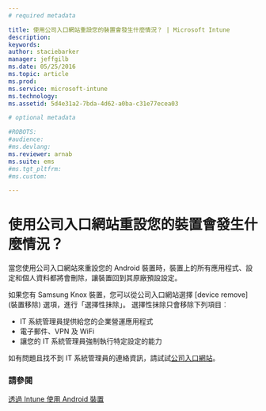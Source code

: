 ```yaml
---
# required metadata

title: 使用公司入口網站重設您的裝置會發生什麼情況？ | Microsoft Intune
description:
keywords:
author: staciebarker
manager: jeffgilb
ms.date: 05/25/2016
ms.topic: article
ms.prod:
ms.service: microsoft-intune
ms.technology:
ms.assetid: 5d4e31a2-7bda-4d62-a0ba-c31e77ecea03

# optional metadata

#ROBOTS:
#audience:
#ms.devlang:
ms.reviewer: arnab
ms.suite: ems
#ms.tgt_pltfrm:
#ms.custom:

---
```



# 使用公司入口網站重設您的裝置會發生什麼情況？

當您使用公司入口網站來重設您的 Android 裝置時，裝置上的所有應用程式、設定和個人資料都將會刪除，讓裝置回到其原廠預設設定。

如果您有 Samsung Knox 裝置，您可以從公司入口網站選擇 [device remove] (裝置移除) 選項，進行「選擇性抹除」。 選擇性抹除只會移除下列項目︰

- IT 系統管理員提供給您的企業營運應用程式
- 電子郵件、VPN 及 WiFi
- 讓您的 IT 系統管理員強制執行特定設定的能力

如有問題且找不到 IT 系統管理員的連絡資訊，請試試[公司入口網站](http://portal.manage.microsoft.com)。

### 請參閱
[透過 Intune 使用 Android 裝置](using-your-android-device-with-intune.md)

<!--HONumber=Jun16_HO1-->


